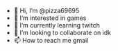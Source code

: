 - 👋 Hi, I’m @pizza69695
- 👀 I’m interested in games
- 🌱 I’m currently learning twitch
- 💞️ I’m looking to collaborate on idk
- 📫 How to reach me gmail

<!---
pizza69695/pizza69695 is a ✨ special ✨ repository because its `README.md` (this file) appears on your GitHub profile.
You can click the Preview link to take a look at your changes.
--->
